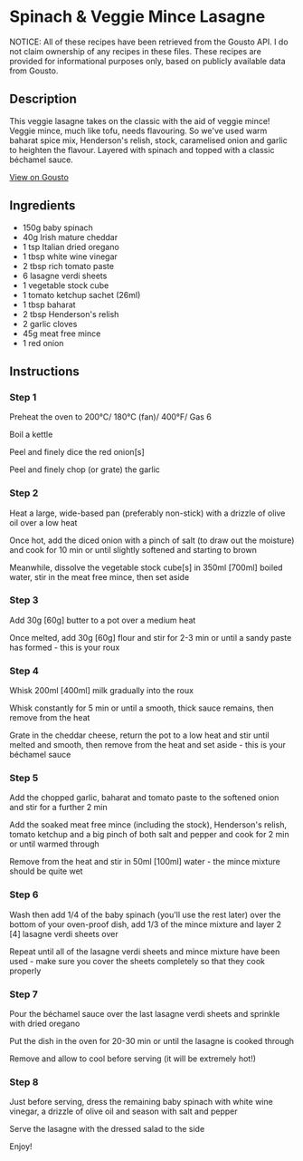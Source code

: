 # Spinach & Veggie Mince Lasagne

NOTICE: All of these recipes have been retrieved from the Gousto API. I do not claim ownership of any recipes in these files. These recipes are provided for informational purposes only, based on publicly available data from Gousto.

## Description

This veggie lasagne takes on the classic with the aid of veggie mince! Veggie mince, much like tofu, needs flavouring. So we've used warm baharat spice mix, Henderson's relish, stock, caramelised onion and garlic to heighten the flavour. Layered with spinach and topped with a classic béchamel sauce. 

[View on Gousto](https://www.gousto.co.uk/recipes/cookbook/spinach-veggie-mince-lasagne)

## Ingredients

- 150g baby spinach
- 40g Irish mature cheddar
- 1 tsp Italian dried oregano
- 1 tbsp white wine vinegar 
- 2 tbsp rich tomato paste
- 6 lasagne verdi sheets
- 1 vegetable stock cube
- 1 tomato ketchup sachet (26ml)
- 1 tbsp baharat
- 2 tbsp Henderson's relish 
- 2 garlic cloves
- 45g meat free mince
- 1 red onion

## Instructions


### Step 1

Preheat the oven to 200&deg;C/ 180&deg;C (fan)/ 400&deg;F/ Gas 6


Boil a kettle


Peel and finely dice the red&nbsp;onion<span class="text-danger">[s]</span>


Peel and finely chop (or grate) the garlic


### Step 2

Heat a large, wide-based pan (preferably non-stick) with a drizzle of&nbsp;olive oil over a low heat


Once hot, add the diced&nbsp;onion with a pinch of salt (to draw out the moisture) and cook for 10 min or until slightly softened and starting to brown


Meanwhile, dissolve the vegetable&nbsp;stock cube<span class="text-danger">[s]</span>&nbsp;in 350ml<span class="text-danger">&nbsp;[700ml]</span>&nbsp;boiled water, stir in the meat free mince, then set aside


### Step 3

Add 30g <span class="text-danger">[60g]</span>&nbsp;butter to a pot over a medium heat


Once melted, add 30g <span class="text-danger">[60g]</span>&nbsp;flour and stir for 2-3 min or until a sandy&nbsp;paste has formed - this is your roux


### Step 4

Whisk 200ml <span class="text-danger">[400ml]</span>&nbsp;milk gradually into the roux


Whisk&nbsp;constantly for 5 min or until a smooth, thick sauce remains, then remove from the heat


Grate in the&nbsp;cheddar cheese, return the pot to a low heat and stir until melted and smooth, then remove from the heat and set aside - this is your b&eacute;chamel sauce


### Step 5

Add the chopped&nbsp;garlic, baharat and tomato paste to the softened onion and stir for a further 2 min


Add the soaked meat free&nbsp;mince (including the stock), Henderson's relish, tomato ketchup and a big pinch of both salt and pepper and cook for 2 min or until warmed through


Remove from the heat and stir in 50ml <span class="text-danger">[100ml]</span>&nbsp;water - the mince mixture should be quite wet


### Step 6

Wash then add&nbsp;1/4 of the baby&nbsp;spinach&nbsp;(you'll use the rest later) over the bottom of your oven-proof dish, add 1/3 of the mince mixture&nbsp;and layer 2 <span class="text-danger">[4]</span>&nbsp;lasagne verdi sheets over


Repeat until all of the lasagne verdi sheets and mince mixture have been used - make sure you cover the sheets completely so that they cook properly


### Step 7

Pour the b&eacute;chamel sauce&nbsp;over the last&nbsp;lasagne verdi sheets and sprinkle with dried oregano


Put the dish in the oven for 20-30 min or until the lasagne&nbsp;is cooked through


Remove and allow to cool before serving (it will be extremely hot!)

### Step 8

Just before serving, dress the remaining baby&nbsp;spinach&nbsp;with&nbsp;white wine vinegar, a drizzle of olive oil and season with salt and pepper


Serve the lasagne with the dressed salad to the side


Enjoy!


